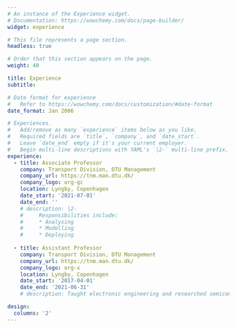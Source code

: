 ```yaml
---
# An instance of the Experience widget.
# Documentation: https://wowchemy.com/docs/page-builder/
widget: experience

# This file represents a page section.
headless: true

# Order that this section appears on the page.
weight: 40

title: Experience
subtitle:

# Date format for experience
#   Refer to https://wowchemy.com/docs/customization/#date-format
date_format: Jan 2006

# Experiences.
#   Add/remove as many `experience` items below as you like.
#   Required fields are `title`, `company`, and `date_start`.
#   Leave `date_end` empty if it's your current employer.
#   Begin multi-line descriptions with YAML's `|2-` multi-line prefix.
experience:
  - title: Associate Professor
    company: Transport Division, DTU Management
    company_url: https://tnm.man.dtu.dk/
    company_logo: org-gc
    location: Lyngby, Copenhagen
    date_start: '2021-07-01'
    date_end: ''
    # description: |2-
    #     Responsibilities include:
    #     * Analysing
    #     * Modelling
    #     * Deploying
        
  - title: Assistant Professor
    company: Transport Division, DTU Management
    company_url: https://tnm.man.dtu.dk/
    company_logo: org-x
    location: Lyngby, Copenhagen
    date_start: '2017-04-01'
    date_end: '2021-06-31'
    # description: Taught electronic engineering and researched semiconductor physics.

design:
  columns: '2'
---
```


